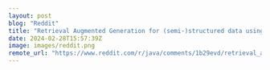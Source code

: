 ```yaml
---
layout: post
blog: "Reddit"
title: "Retrieval Augmented Generation for (semi-)structured data using APIs"
date: 2024-02-28T15:57:39Z
image: images/reddit.png
remote_url: "https://www.reddit.com/r/java/comments/1b29evd/retrieval_augmented_generation_for_semistructured/"
---
```

